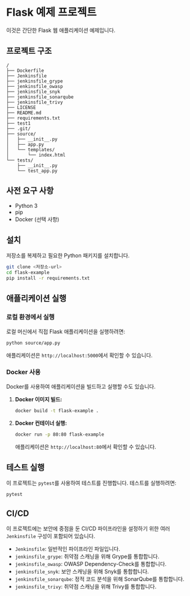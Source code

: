 # Flask 예제 프로젝트

이것은 간단한 Flask 웹 애플리케이션 예제입니다.

## 프로젝트 구조

```
/
├── Dockerfile
├── Jenkinsfile
├── jenkinsfile_grype
├── jenkinsfile_owasp
├── jenkinsfile_snyk
├── jenkinsfile_sonarqube
├── jenkinsfile_trivy
├── LICENSE
├── README.md
├── requirements.txt
├── test1
├── .git/
├── source/
│   ├── __init__.py
│   ├── app.py
│   └── templates/
│       └── index.html
└── tests/
    ├── __init__.py
    └── test_app.py
```

## 사전 요구 사항

*   Python 3
*   pip
*   Docker (선택 사항)

## 설치

저장소를 복제하고 필요한 Python 패키지를 설치합니다.

```bash
git clone <저장소-url>
cd flask-example
pip install -r requirements.txt
```

## 애플리케이션 실행

### 로컬 환경에서 실행

로컬 머신에서 직접 Flask 애플리케이션을 실행하려면:

```bash
python source/app.py
```

애플리케이션은 `http://localhost:5000`에서 확인할 수 있습니다.

### Docker 사용

Docker를 사용하여 애플리케이션을 빌드하고 실행할 수도 있습니다.

1.  **Docker 이미지 빌드:**

    ```bash
    docker build -t flask-example .
    ```

2.  **Docker 컨테이너 실행:**

    ```bash
    docker run -p 80:80 flask-example
    ```

    애플리케이션은 `http://localhost:80`에서 확인할 수 있습니다.

## 테스트 실행

이 프로젝트는 `pytest`를 사용하여 테스트를 진행합니다. 테스트를 실행하려면:

```bash
pytest
```

## CI/CD

이 프로젝트에는 보안에 중점을 둔 CI/CD 파이프라인을 설정하기 위한 여러 `Jenkinsfile` 구성이 포함되어 있습니다.

*   `Jenkinsfile`: 일반적인 파이프라인 파일입니다.
*   `jenkinsfile_grype`: 취약점 스캐닝을 위해 Grype를 통합합니다.
*   `jenkinsfile_owasp`: OWASP Dependency-Check를 통합합니다.
*   `jenkinsfile_snyk`: 보안 스캐닝을 위해 Snyk를 통합합니다.
*   `jenkinsfile_sonarqube`: 정적 코드 분석을 위해 SonarQube를 통합합니다.
*   `jenkinsfile_trivy`: 취약점 스캐닝을 위해 Trivy를 통합합니다.
